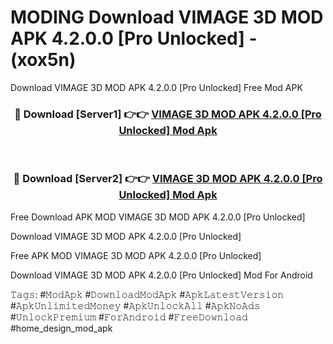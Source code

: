# MODING Download VIMAGE 3D MOD APK 4.2.0.0 [Pro Unlocked] - (xox5n)
Download VIMAGE 3D MOD APK 4.2.0.0 [Pro Unlocked] Free Mod APK

<div align="center">
<h3>🔴 Download [Server1] 👉👉 <a href="https://apk-comot.site?title=VIMAGE_3D_MOD_APK_4.2.0.0_[Pro_Unlocked]">VIMAGE 3D MOD APK 4.2.0.0 [Pro Unlocked] Mod Apk</a></h3><br>

<h3>🔴 Download [Server2] 👉👉 <a href="https://apk-comot.site?title=VIMAGE_3D_MOD_APK_4.2.0.0_[Pro_Unlocked]">VIMAGE 3D MOD APK 4.2.0.0 [Pro Unlocked] Mod Apk</a></h3>
</div>


Free Download APK MOD VIMAGE 3D MOD APK 4.2.0.0 [Pro Unlocked]

Download VIMAGE 3D MOD APK 4.2.0.0 [Pro Unlocked] 

Free APK MOD VIMAGE 3D MOD APK 4.2.0.0 [Pro Unlocked] 

Download VIMAGE 3D MOD APK 4.2.0.0 [Pro Unlocked] Mod For Android

𝚃𝚊𝚐𝚜: #𝙼𝚘𝚍𝙰𝚙𝚔 #𝙳𝚘𝚠𝚗𝚕𝚘𝚊𝚍𝙼𝚘𝚍𝙰𝚙𝚔 #𝙰𝚙𝚔𝙻𝚊𝚝𝚎𝚜𝚝𝚅𝚎𝚛𝚜𝚒𝚘𝚗 #𝙰𝚙𝚔𝚄𝚗𝚕𝚒𝚖𝚒𝚝𝚎𝚍𝙼𝚘𝚗𝚎𝚢 #𝙰𝚙𝚔𝚄𝚗𝚕𝚘𝚌𝚔𝙰𝚕𝚕 #𝙰𝚙𝚔𝙽𝚘𝙰𝚍𝚜 #𝚄𝚗𝚕𝚘𝚌𝚔𝙿𝚛𝚎𝚖𝚒𝚞𝚖 #𝙵𝚘𝚛𝙰𝚗𝚍𝚛𝚘𝚒𝚍 #𝙵𝚛𝚎𝚎𝙳𝚘𝚠𝚗𝚕𝚘𝚊𝚍 #home_design_mod_apk